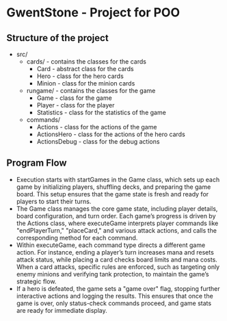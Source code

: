 
# GwentStone - Project for POO

## Structure of the project
- src/
  - cards/ - contains the classes for the cards
    - Card - abstract class for the cards
    - Hero - class for the hero cards
    - Minion - class for the minion cards
  - rungame/ - contains the classes for the game
    - Game - class for the game
    - Player - class for the player 
    - Statistics - class for the statistics of the game
  - commands/
    - Actions - class for the actions of the game
    - ActionsHero - class for the actions of the hero cards
    - ActionsDebug - class for the debug actions
## Program Flow
  * Execution starts with startGames in the Game class, which sets up each game by initializing
players, shuffling decks, and preparing the game board. This setup ensures that the game state
is fresh and ready for players to start their turns.
  * The Game class manages the core game state, including player details, board configuration,
  and turn order. Each game’s progress is driven by the Actions class, where executeGame interprets
  player commands like "endPlayerTurn," "placeCard," and various attack actions, and calls the 
  corresponding method for each command.
  * Within executeGame, each command type directs a different game action. For instance, ending
a player’s turn increases mana and resets attack status, while placing a card checks board limits
and mana costs. When a card attacks, specific rules are enforced, such as targeting only enemy
minions and verifying tank protection, to maintain the game’s strategic flow.
  * If a hero is defeated, the game sets a "game over" flag, stopping further interactive actions
and logging the results. This ensures that once the game is over, only status-check commands
proceed, and game stats are ready for immediate display.